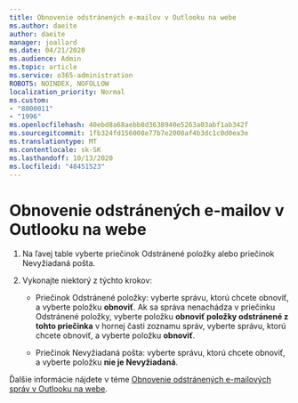```yaml
---
title: Obnovenie odstránených e-mailov v Outlooku na webe
ms.author: daeite
author: daeite
manager: joallard
ms.date: 04/21/2020
ms.audience: Admin
ms.topic: article
ms.service: o365-administration
ROBOTS: NOINDEX, NOFOLLOW
localization_priority: Normal
ms.custom:
- "8000011"
- "1996"
ms.openlocfilehash: 40ebd8a68aebb8d3638940e5263a03abf1ab342f
ms.sourcegitcommit: 1fb324fd156008e77b7e2008af4b3dc1c0d0ea3e
ms.translationtype: MT
ms.contentlocale: sk-SK
ms.lasthandoff: 10/13/2020
ms.locfileid: "48451523"
---
```

# <a name="recover-deleted-email-in-outlook-on-the-web"></a>Obnovenie odstránených e-mailov v Outlooku na webe

1. Na ľavej table vyberte priečinok Odstránené položky alebo priečinok Nevyžiadaná pošta.

2. Vykonajte niektorý z týchto krokov:

    - Priečinok Odstránené položky: vyberte správu, ktorú chcete obnoviť, a vyberte položku **obnoviť**. Ak sa správa nenachádza v priečinku Odstránené položky, vyberte položku **obnoviť položky odstránené z tohto priečinka** v hornej časti zoznamu správ, vyberte správu, ktorú chcete obnoviť, a vyberte položku **obnoviť**.

    - Priečinok Nevyžiadaná pošta: vyberte správu, ktorú chcete obnoviť, a vyberte položku **nie je Nevyžiadaná**.

Ďalšie informácie nájdete v téme [Obnovenie odstránených e-mailových správ v Outlooku na webe](https://support.office.com/article/a8ca78ac-4721-4066-95dd-571842e9fb11).
